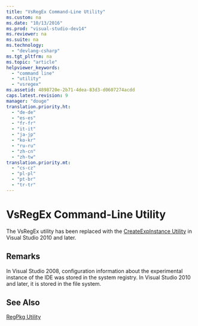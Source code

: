 ```yaml
---
title: "VsRegEx Command-Line Utility"
ms.custom: na
ms.date: "10/13/2016"
ms.prod: "visual-studio-dev14"
ms.reviewer: na
ms.suite: na
ms.technology: 
  - "devlang-csharp"
ms.tgt_pltfrm: na
ms.topic: "article"
helpviewer_keywords: 
  - "command line"
  - "utility"
  - "vsregex"
ms.assetid: 4898720e-2b71-4dea-83d3-d0607274acdd
caps.latest.revision: 9
manager: "douge"
translation.priority.ht: 
  - "de-de"
  - "es-es"
  - "fr-fr"
  - "it-it"
  - "ja-jp"
  - "ko-kr"
  - "ru-ru"
  - "zh-cn"
  - "zh-tw"
translation.priority.mt: 
  - "cs-cz"
  - "pl-pl"
  - "pt-br"
  - "tr-tr"
---
```

# VsRegEx Command-Line Utility
The VsRegEx utility has been replaced with the [CreateExpInstance Utility](../extensibility/createexpinstance-utility.md) in Visual Studio 2010 and later.  
  
## Remarks  
 In Visual Studio 2008, configuration information about the experimental instance of the IDE was stored in the system registry. In Visual Studio 2010 and later, it is stored in the file system.  
  
## See Also  
 [RegPkg Utility](../extensibility/regpkg-utility.md)